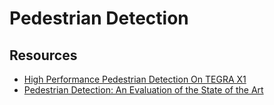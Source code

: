 # Pedestrian Detection


## Resources

- [High Performance Pedestrian Detection On TEGRA X1](https://maxlv.net/high-performance-pedestrian-detection-on-tegra-x1/)
- [Pedestrian Detection: An Evaluation of the State of the Art](http://www.vision.caltech.edu/Image_Datasets/CaltechPedestrians/files/PAMI12pedestrians.pdf)
